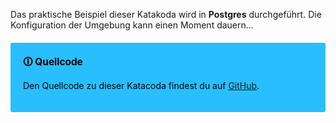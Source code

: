 Das praktische Beispiel dieser Katakoda wird in **Postgres** durchgeführt. Die Konfiguration der Umgebung kann einen Moment dauern...

<div style="background: #29bfff; width: 100%; border-radius: 3px; box-sizing: border-box; padding: 20px; margin: 20px 0; color: black">
    <div style="position: relative; font-size: 110%; font-weight: bold">🛈 Quellcode</div>
    <p>Den Quellcode zu dieser Katacoda findest du auf <a href="https://github.com/florianfrey1/katacoda-scenarios/tree/main/starschema">GitHub</a>.</p>
</div>